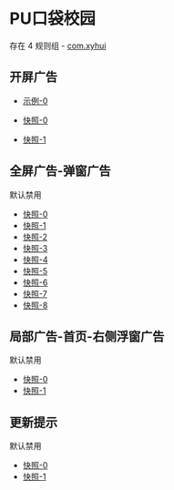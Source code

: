 # PU口袋校园

存在 4 规则组 - [com.xyhui](/src/apps/com.xyhui.ts)

## 开屏广告

- [示例-0](https://m.gkd.li/57941037/2285d166-e042-4217-8e78-9b58414d16aa)

- [快照-0](https://i.gkd.li/i/14560058)
- [快照-1](https://i.gkd.li/i/14560214)

## 全屏广告-弹窗广告

默认禁用

- [快照-0](https://i.gkd.li/i/14472097)
- [快照-1](https://i.gkd.li/i/14472098)
- [快照-2](https://i.gkd.li/i/12646541)
- [快照-3](https://i.gkd.li/i/13695488)
- [快照-4](https://i.gkd.li/i/13259196)
- [快照-5](https://i.gkd.li/i/13259198)
- [快照-6](https://i.gkd.li/i/13259183)
- [快照-7](https://i.gkd.li/i/13458692)
- [快照-8](https://i.gkd.li/i/14560546)

## 局部广告-首页-右侧浮窗广告

默认禁用

- [快照-0](https://i.gkd.li/i/12846543)
- [快照-1](https://i.gkd.li/i/12868119)

## 更新提示

默认禁用

- [快照-0](https://i.gkd.li/i/12908853)
- [快照-1](https://i.gkd.li/i/12908865)
